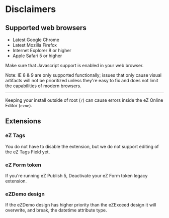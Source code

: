 Disclaimers
===========

## <a id="disclaimers-supported-web-browsers" href="#disclaimers-supported-web-browsers"></a> Supported web browsers

- Latest Google Chrome
- Latest Mozilla Firefox
- Internet Explorer 8 or higher
- Apple Safari 5 or higher

Make sure that Javascript support is enabled in your web browser.

Note: IE 8 & 9 are only supported functionally; issues that only cause visual artifacts will not be prioritized unless they're easy to fix and does not limit the capabilities of modern browsers.

---

Keeping your install outside of root (`/`) can cause errors inside the eZ Online Editor (`ezoe`).

## <a id="disclaimers-extensions" href="#disclaimers-extensions"></a> Extensions

### eZ Tags
You do not have to disable the extension, but we do not support editing of the eZ Tags Field yet.

### eZ Form token
If you're running eZ Publish 5, Deactivate your eZ Form token legacy extension.

### eZDemo design
If the eZDemo design has higher priority than the eZExceed design it will overwrite, and break, the datetime attribute type.
